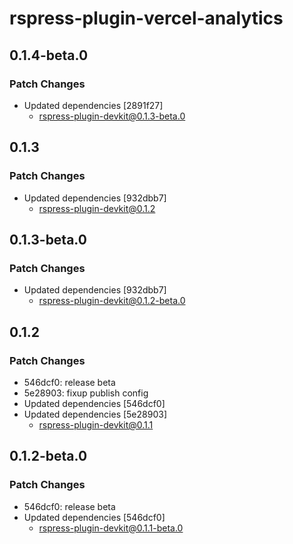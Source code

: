 # rspress-plugin-vercel-analytics

## 0.1.4-beta.0

### Patch Changes

- Updated dependencies [2891f27]
  - rspress-plugin-devkit@0.1.3-beta.0

## 0.1.3

### Patch Changes

- Updated dependencies [932dbb7]
  - rspress-plugin-devkit@0.1.2

## 0.1.3-beta.0

### Patch Changes

- Updated dependencies [932dbb7]
  - rspress-plugin-devkit@0.1.2-beta.0

## 0.1.2

### Patch Changes

- 546dcf0: release beta
- 5e28903: fixup publish config
- Updated dependencies [546dcf0]
- Updated dependencies [5e28903]
  - rspress-plugin-devkit@0.1.1

## 0.1.2-beta.0

### Patch Changes

- 546dcf0: release beta
- Updated dependencies [546dcf0]
  - rspress-plugin-devkit@0.1.1-beta.0
